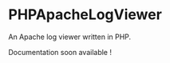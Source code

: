 PHPApacheLogViewer
==================

An Apache log viewer written in PHP.

Documentation soon available !